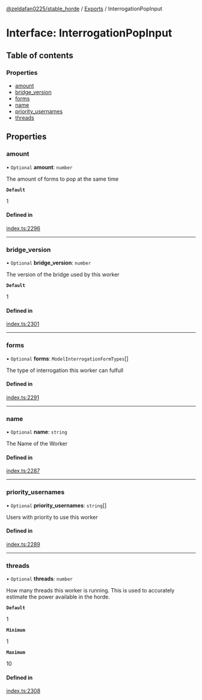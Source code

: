 [@zeldafan0225/stable_horde](../README.md) / [Exports](../modules.md) / InterrogationPopInput

# Interface: InterrogationPopInput

## Table of contents

### Properties

- [amount](InterrogationPopInput.md#amount)
- [bridge\_version](InterrogationPopInput.md#bridge_version)
- [forms](InterrogationPopInput.md#forms)
- [name](InterrogationPopInput.md#name)
- [priority\_usernames](InterrogationPopInput.md#priority_usernames)
- [threads](InterrogationPopInput.md#threads)

## Properties

### amount

• `Optional` **amount**: `number`

The amount of forms to pop at the same time

**`Default`**

1

#### Defined in

[index.ts:2296](https://github.com/ZeldaFan0225/stable_horde/blob/6d32b90/index.ts#L2296)

___

### bridge\_version

• `Optional` **bridge\_version**: `number`

The version of the bridge used by this worker

**`Default`**

1

#### Defined in

[index.ts:2301](https://github.com/ZeldaFan0225/stable_horde/blob/6d32b90/index.ts#L2301)

___

### forms

• `Optional` **forms**: `ModelInterrogationFormTypes`[]

The type of interrogation this worker can fulfull

#### Defined in

[index.ts:2291](https://github.com/ZeldaFan0225/stable_horde/blob/6d32b90/index.ts#L2291)

___

### name

• `Optional` **name**: `string`

The Name of the Worker

#### Defined in

[index.ts:2287](https://github.com/ZeldaFan0225/stable_horde/blob/6d32b90/index.ts#L2287)

___

### priority\_usernames

• `Optional` **priority\_usernames**: `string`[]

Users with priority to use this worker

#### Defined in

[index.ts:2289](https://github.com/ZeldaFan0225/stable_horde/blob/6d32b90/index.ts#L2289)

___

### threads

• `Optional` **threads**: `number`

How many threads this worker is running. This is used to accurately estimate the power available in the horde.

**`Default`**

1

**`Minimum`**

1

**`Maximum`**

10

#### Defined in

[index.ts:2308](https://github.com/ZeldaFan0225/stable_horde/blob/6d32b90/index.ts#L2308)
